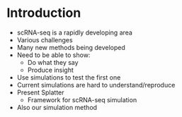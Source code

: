 # Introduction

* scRNA-seq is a rapidly developing area
* Various challenges
* Many new methods being developed
* Need to be able to show:
  * Do what they say
  * Produce insight
* Use simulations to test the first one
* Current simulations are hard to understand/reproduce
* Present Splatter
  * Framework for scRNA-seq simulation
* Also our simulation method